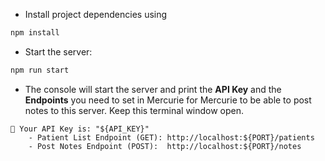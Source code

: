 *   Install project dependencies using
```bash
npm install
```

*   Start the server:
```bash
npm run start
```

*   The console will start the server and print the **API Key** and the **Endpoints** you need to set in Mercurie for Mercurie to be able to post notes to this server. Keep this terminal window open.
```
🔑 Your API Key is: "${API_KEY}"
    - Patient List Endpoint (GET): http://localhost:${PORT}/patients
    - Post Notes Endpoint (POST):  http://localhost:${PORT}/notes
```